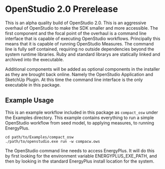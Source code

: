 # OpenStudio 2.0 Prerelease

This is an alpha quality build of OpenStudio 2.0. This is an aggressive overhaul of OpenStudio to make the SDK smaller and more accessible. The first component and the focal point of the overhaul is a command line interface that is capable of executing OpenStudio workflows. Principally this means that it is capable of running OpenStudio Measures. The command line is fully self contained, requiring no outside dependencies beyond the system runtime libraries. Ruby and standard librarys are statically linked and archived into the executable.

Additional components will be added as optional components in the installer as they are brought back online. Namely the OpenStudio Application and SketchUp Plugin. At this time the command line interface is the only executable in this package.

## Example Usage

This is an example workflow included in this package as ```compact_osw``` under the Examples directory. This example contains everything to run a simple OpenStudio workflow from seed model, to applying measures, to running EnergyPlus. 

```
cd path/to/Examples/compact_osw
./path/to/openstudio.exe run -w compacw.ows
```

The OpenStudio command line needs to access EnergyPlus. It will do this by first looking for the environment variable ENERGYPLUS_EXE_PATH, and then by looking in the standard EnergyPlus install location for the system.

